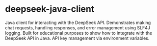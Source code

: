 # deepseek-java-client
Java client for interacting with the DeepSeek API. Demonstrates making chat requests, handling responses, and error management using SLF4J logging. Built for educational purposes to show how to integrate with the DeepSeek API in Java. API key management via environment variables.
